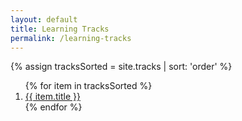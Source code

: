 ```yaml
---
layout: default
title: Learning Tracks
permalink: /learning-tracks
---
```


{% assign tracksSorted = site.tracks | sort: 'order' %}
<ol>
{% for item in tracksSorted %}
    <li><a href="{{ item.url | prepend: site.baseurl }}">{{ item.title }}</a></li>
{% endfor %}
</ol>

